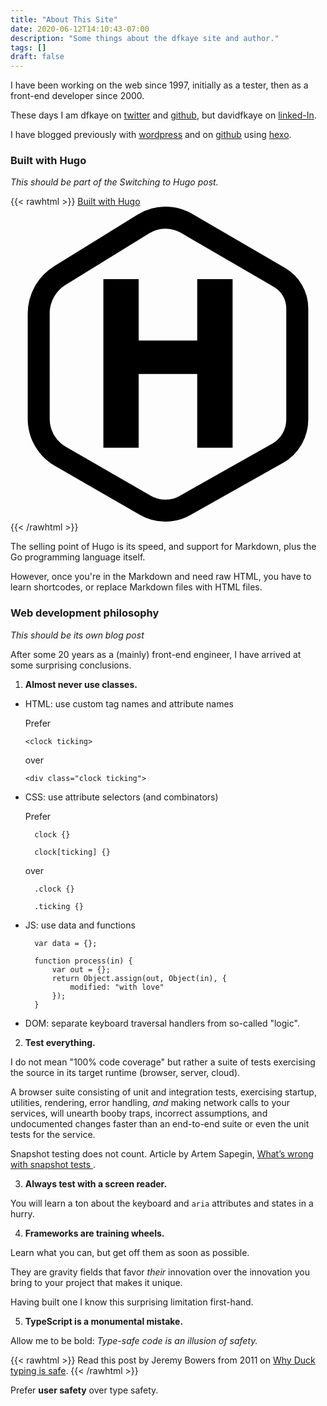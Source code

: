 ```yaml
---
title: "About This Site"
date: 2020-06-12T14:10:43-07:00
description: "Some things about the dfkaye site and author."
tags: []
draft: false
---
```


<!--
This is my About page.

Using `layouts/_default/single.html`
-->

I have been working on the web since 1997, initially as a tester, then as a front-end developer since 2000.

These days I am dfkaye on [twitter](https://twitter.com/dfkaye) and [github](http://github.com/dfkaye), but <span aria-label="david f kaye">davidfkaye</span> on [linked-In](https://www.linkedin.com/in/davidfkaye/).

I have blogged previously with [wordpress](https://dfkaye.wordpress.com/) and on [github](http://dfkaye.github.io/) using [hexo](https://github.com/hexojs/hexo).


### Built with Hugo

*This should be part of the Switching to Hugo post.*

{{< rawhtml >}}
<a svg="hugo" href="https://gohugo.io/" target="_blank" title="Hugo link"
  rel="noopener" aria-label="follow Hugo——Opens in a new window">
  Built with Hugo
  <svg role="img" xmlns="http://www.w3.org/2000/svg" viewBox="0 0 24 24">
    <title>Hugo icon</title>
    <path d="M11.754 0a3.998 3.998 0 00-2.049.596L3.33 4.532a4.252 4.252 0 00-2.017 3.615v8.03c0 1.473.79 2.838 2.067 3.574l6.486 3.733a3.88 3.88 0 003.835.018l7.043-3.966a3.817 3.817 0 001.943-3.323V7.752a3.57 3.57 0 00-1.774-3.084L13.817.541a3.998 3.998 0 00-2.063-.54zm.022 1.674c.413-.006.828.1 1.2.315l7.095 4.127c.584.34.941.96.94 1.635v8.462c0 .774-.414 1.484-1.089 1.864l-7.042 3.966a2.199 2.199 0 01-2.179-.01l-6.485-3.734a2.447 2.447 0 01-1.228-2.123v-8.03c0-.893.461-1.72 1.221-2.19l6.376-3.935a2.323 2.323 0 011.19-.347zm-4.7 3.844V18.37h2.69v-5.62h4.46v5.62h2.696V5.518h-2.696v4.681h-4.46V5.518Z"/>
  </svg>
</a>
{{< /rawhtml >}}

The selling point of Hugo is its speed, and support for Markdown, plus the Go programming language itself.

However, once you're in the Markdown and need raw HTML, you have to learn shortcodes, or replace Markdown files with HTML files.

### Web development philosophy

*This should be its own blog post*

After some 20 years as a (mainly) front-end engineer, I have arrived at some surprising conclusions.

1. **Almost never use classes.**

- HTML: use custom tag names and attribute names

  Prefer

	`<clock ticking>`
	
  over

	`<div class="clock ticking">`

- CSS: use attribute selectors (and combinators)

  Prefer

		clock {}

		clock[ticking] {}

  over

		.clock {}

		.ticking {}

- JS: use data and functions

		var data = {};

		function process(in) {
			var out = {};
			return Object.assign(out, Object(in), {
				modified: "with love"
			});
		}

- DOM: separate keyboard traversal handlers from so-called "logic".

2. **Test everything.**

I do not mean "100% code coverage" but rather a suite of tests exercising the source in its target runtime (browser, server, cloud).

A browser suite consisting of unit and integration tests, exercising startup, utilities, rendering, error handling, *and* making network calls to your services, will unearth booby traps, incorrect assumptions, and undocumented changes faster than an end-to-end suite or even the unit tests for the service.

Snapshot testing does not count. Article by Artem Sapegin, [What’s wrong with snapshot tests
](https://blog.sapegin.me/all/snapshot-tests/).

3. **Always test with a screen reader.**

You will learn a ton about the keyboard and `aria` attributes and states in a hurry.

4. **Frameworks are training wheels.**

Learn what you can, but get off them as soon as possible.

They are gravity fields that favor *their* innovation over the innovation you bring to your project that makes it unique.

Having built one I know this surprising limitation first-hand.

5. **TypeScript is a monumental mistake.**

Allow me to be bold: *Type-safe code is an illusion of safety.*

{{< rawhtml >}}
Read this post by Jeremy Bowers from <time>2011</time> on <a href="http://www.jerf.org/iri/post/2954" target="_blank" rel="noopener"
  aria-label="Why Duck Typing is safe——Opens in a new window">Why Duck typing is safe</a>.
{{< /rawhtml >}}

Prefer **user safety** over type safety.

